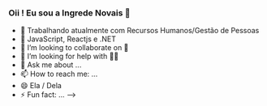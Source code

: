 ### Oii ! Eu sou a Ingrede Novais 👋

- 🔭 Trabalhando atualmente com Recursos Humanos/Gestão de Pessoas
- 🌱 JavaScript, Reactjs e .NET
- 👯 I’m looking to collaborate on 💭
- 🤔 I’m looking for help with 👩‍💻
- 💬 Ask me about ...
- 📫 How to reach me: ...
- 😄 Ela / Dela
- ⚡ Fun fact: ...
-->
